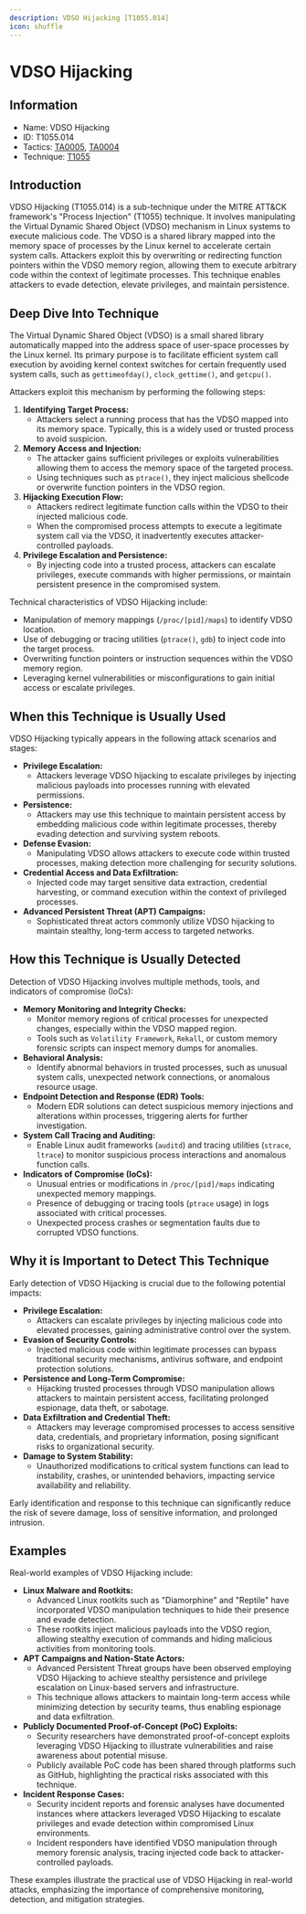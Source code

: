 ```yaml
---
description: VDSO Hijacking [T1055.014]
icon: shuffle
---
```


# VDSO Hijacking

## Information

* Name: VDSO Hijacking
* ID: T1055.014
* Tactics: [TA0005](../../ta0005/), [TA0004](../)
* Technique: [T1055](./)

## Introduction

VDSO Hijacking (T1055.014) is a sub-technique under the MITRE ATT\&CK framework's "Process Injection" (T1055) technique. It involves manipulating the Virtual Dynamic Shared Object (VDSO) mechanism in Linux systems to execute malicious code. The VDSO is a shared library mapped into the memory space of processes by the Linux kernel to accelerate certain system calls. Attackers exploit this by overwriting or redirecting function pointers within the VDSO memory region, allowing them to execute arbitrary code within the context of legitimate processes. This technique enables attackers to evade detection, elevate privileges, and maintain persistence.

## Deep Dive Into Technique

The Virtual Dynamic Shared Object (VDSO) is a small shared library automatically mapped into the address space of user-space processes by the Linux kernel. Its primary purpose is to facilitate efficient system call execution by avoiding kernel context switches for certain frequently used system calls, such as `gettimeofday()`, `clock_gettime()`, and `getcpu()`.

Attackers exploit this mechanism by performing the following steps:

1. **Identifying Target Process:**
   * Attackers select a running process that has the VDSO mapped into its memory space. Typically, this is a widely used or trusted process to avoid suspicion.
2. **Memory Access and Injection:**
   * The attacker gains sufficient privileges or exploits vulnerabilities allowing them to access the memory space of the targeted process.
   * Using techniques such as `ptrace()`, they inject malicious shellcode or overwrite function pointers in the VDSO region.
3. **Hijacking Execution Flow:**
   * Attackers redirect legitimate function calls within the VDSO to their injected malicious code.
   * When the compromised process attempts to execute a legitimate system call via the VDSO, it inadvertently executes attacker-controlled payloads.
4. **Privilege Escalation and Persistence:**
   * By injecting code into a trusted process, attackers can escalate privileges, execute commands with higher permissions, or maintain persistent presence in the compromised system.

Technical characteristics of VDSO Hijacking include:

* Manipulation of memory mappings (`/proc/[pid]/maps`) to identify VDSO location.
* Use of debugging or tracing utilities (`ptrace()`, `gdb`) to inject code into the target process.
* Overwriting function pointers or instruction sequences within the VDSO memory region.
* Leveraging kernel vulnerabilities or misconfigurations to gain initial access or escalate privileges.

## When this Technique is Usually Used

VDSO Hijacking typically appears in the following attack scenarios and stages:

* **Privilege Escalation:**
  * Attackers leverage VDSO hijacking to escalate privileges by injecting malicious payloads into processes running with elevated permissions.
* **Persistence:**
  * Attackers may use this technique to maintain persistent access by embedding malicious code within legitimate processes, thereby evading detection and surviving system reboots.
* **Defense Evasion:**
  * Manipulating VDSO allows attackers to execute code within trusted processes, making detection more challenging for security solutions.
* **Credential Access and Data Exfiltration:**
  * Injected code may target sensitive data extraction, credential harvesting, or command execution within the context of privileged processes.
* **Advanced Persistent Threat (APT) Campaigns:**
  * Sophisticated threat actors commonly utilize VDSO hijacking to maintain stealthy, long-term access to targeted networks.

## How this Technique is Usually Detected

Detection of VDSO Hijacking involves multiple methods, tools, and indicators of compromise (IoCs):

* **Memory Monitoring and Integrity Checks:**
  * Monitor memory regions of critical processes for unexpected changes, especially within the VDSO mapped region.
  * Tools such as `Volatility Framework`, `Rekall`, or custom memory forensic scripts can inspect memory dumps for anomalies.
* **Behavioral Analysis:**
  * Identify abnormal behaviors in trusted processes, such as unusual system calls, unexpected network connections, or anomalous resource usage.
* **Endpoint Detection and Response (EDR) Tools:**
  * Modern EDR solutions can detect suspicious memory injections and alterations within processes, triggering alerts for further investigation.
* **System Call Tracing and Auditing:**
  * Enable Linux audit frameworks (`auditd`) and tracing utilities (`strace`, `ltrace`) to monitor suspicious process interactions and anomalous function calls.
* **Indicators of Compromise (IoCs):**
  * Unusual entries or modifications in `/proc/[pid]/maps` indicating unexpected memory mappings.
  * Presence of debugging or tracing tools (`ptrace` usage) in logs associated with critical processes.
  * Unexpected process crashes or segmentation faults due to corrupted VDSO functions.

## Why it is Important to Detect This Technique

Early detection of VDSO Hijacking is crucial due to the following potential impacts:

* **Privilege Escalation:**
  * Attackers can escalate privileges by injecting malicious code into elevated processes, gaining administrative control over the system.
* **Evasion of Security Controls:**
  * Injected malicious code within legitimate processes can bypass traditional security mechanisms, antivirus software, and endpoint protection solutions.
* **Persistence and Long-Term Compromise:**
  * Hijacking trusted processes through VDSO manipulation allows attackers to maintain persistent access, facilitating prolonged espionage, data theft, or sabotage.
* **Data Exfiltration and Credential Theft:**
  * Attackers may leverage compromised processes to access sensitive data, credentials, and proprietary information, posing significant risks to organizational security.
* **Damage to System Stability:**
  * Unauthorized modifications to critical system functions can lead to instability, crashes, or unintended behaviors, impacting service availability and reliability.

Early identification and response to this technique can significantly reduce the risk of severe damage, loss of sensitive information, and prolonged intrusion.

## Examples

Real-world examples of VDSO Hijacking include:

* **Linux Malware and Rootkits:**
  * Advanced Linux rootkits such as "Diamorphine" and "Reptile" have incorporated VDSO manipulation techniques to hide their presence and evade detection.
  * These rootkits inject malicious payloads into the VDSO region, allowing stealthy execution of commands and hiding malicious activities from monitoring tools.
* **APT Campaigns and Nation-State Actors:**
  * Advanced Persistent Threat groups have been observed employing VDSO Hijacking to achieve stealthy persistence and privilege escalation on Linux-based servers and infrastructure.
  * This technique allows attackers to maintain long-term access while minimizing detection by security teams, thus enabling espionage and data exfiltration.
* **Publicly Documented Proof-of-Concept (PoC) Exploits:**
  * Security researchers have demonstrated proof-of-concept exploits leveraging VDSO Hijacking to illustrate vulnerabilities and raise awareness about potential misuse.
  * Publicly available PoC code has been shared through platforms such as GitHub, highlighting the practical risks associated with this technique.
* **Incident Response Cases:**
  * Security incident reports and forensic analyses have documented instances where attackers leveraged VDSO Hijacking to escalate privileges and evade detection within compromised Linux environments.
  * Incident responders have identified VDSO manipulation through memory forensic analysis, tracing injected code back to attacker-controlled payloads.

These examples illustrate the practical use of VDSO Hijacking in real-world attacks, emphasizing the importance of comprehensive monitoring, detection, and mitigation strategies.
